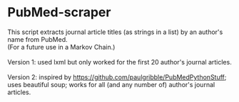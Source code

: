 # PubMed-scraper

This script extracts journal article titles (as strings in a list) by an author's name from PubMed.<br>
(For a future use in a Markov Chain.)<br>
<br>
Version 1: used lxml but only worked for the first 20 author's journal articles.<br>
<br>
Version 2: inspired by https://github.com/paulgribble/PubMedPythonStuff; uses beautiful soup; works for all (and any number of) author's journal articles.<br>
